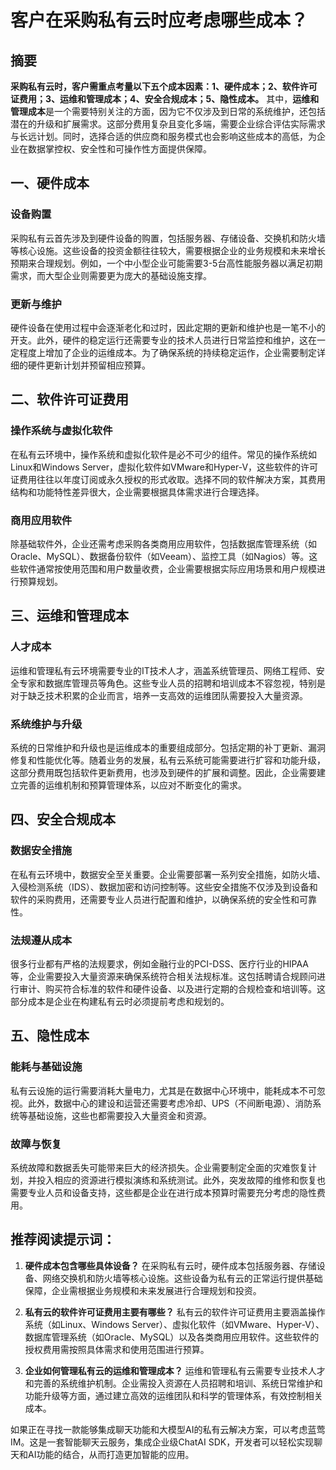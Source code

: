# 客户在采购私有云时应考虑哪些成本？

## 摘要

**采购私有云时，客户需重点考量以下五个成本因素：1、硬件成本；2、软件许可证费用；3、运维和管理成本；4、安全合规成本；5、隐性成本。** 其中，**运维和管理成本**是一个需要特别关注的方面，因为它不仅涉及到日常的系统维护，还包括潜在的升级和扩展需求。这部分费用复杂且变化多端，需要企业综合评估实际需求与长远计划。同时，选择合适的供应商和服务模式也会影响这些成本的高低，为企业在数据掌控权、安全性和可操作性方面提供保障。

## 一、硬件成本

### 设备购置

采购私有云首先涉及到硬件设备的购置，包括服务器、存储设备、交换机和防火墙等核心设施。这些设备的投资金额往往较大，需要根据企业的业务规模和未来增长预期来合理规划。例如，一个中小型企业可能需要3-5台高性能服务器以满足初期需求，而大型企业则需要更为庞大的基础设施支撑。

### 更新与维护

硬件设备在使用过程中会逐渐老化和过时，因此定期的更新和维护也是一笔不小的开支。此外，硬件的稳定运行还需要专业的技术人员进行日常监控和维护，这在一定程度上增加了企业的运维成本。为了确保系统的持续稳定运作，企业需要制定详细的硬件更新计划并预留相应预算。

## 二、软件许可证费用

### 操作系统与虚拟化软件

在私有云环境中，操作系统和虚拟化软件是必不可少的组件。常见的操作系统如Linux和Windows Server，虚拟化软件如VMware和Hyper-V，这些软件的许可证费用往往以年度订阅或永久授权的形式收取。选择不同的软件解决方案，其费用结构和功能特性差异很大，企业需要根据具体需求进行合理选择。

### 商用应用软件

除基础软件外，企业还需考虑采购各类商用应用软件，包括数据库管理系统（如Oracle、MySQL）、数据备份软件（如Veeam）、监控工具（如Nagios）等。这些软件通常按使用范围和用户数量收费，企业需要根据实际应用场景和用户规模进行预算规划。

## 三、运维和管理成本

### 人才成本

运维和管理私有云环境需要专业的IT技术人才，涵盖系统管理员、网络工程师、安全专家和数据库管理员等角色。这些专业人员的招聘和培训成本不容忽视，特别是对于缺乏技术积累的企业而言，培养一支高效的运维团队需要投入大量资源。

### 系统维护与升级

系统的日常维护和升级也是运维成本的重要组成部分。包括定期的补丁更新、漏洞修复和性能优化等。随着业务的发展，私有云系统可能需要进行扩容和功能升级，这部分费用既包括软件更新费用，也涉及到硬件的扩展和调整。因此，企业需要建立完善的运维机制和预算管理体系，以应对不断变化的需求。

## 四、安全合规成本

### 数据安全措施

在私有云环境中，数据安全至关重要。企业需要部署一系列安全措施，如防火墙、入侵检测系统（IDS）、数据加密和访问控制等。这些安全措施不仅涉及到设备和软件的采购费用，还需要专业人员进行配置和维护，以确保系统的安全性和可靠性。

### 法规遵从成本

很多行业都有严格的法规要求，例如金融行业的PCI-DSS、医疗行业的HIPAA等，企业需要投入大量资源来确保系统符合相关法规标准。这包括聘请合规顾问进行审计、购买符合标准的软件和硬件设备、以及进行定期的合规检查和培训等。这部分成本是企业在构建私有云时必须提前考虑和规划的。

## 五、隐性成本

### 能耗与基础设施

私有云设施的运行需要消耗大量电力，尤其是在数据中心环境中，能耗成本不可忽视。此外，数据中心的建设和运营还需要考虑冷却、UPS（不间断电源）、消防系统等基础设施，这些也都需要投入大量资金和资源。

### 故障与恢复

系统故障和数据丢失可能带来巨大的经济损失。企业需要制定全面的灾难恢复计划，并投入相应的资源进行模拟演练和系统测试。此外，突发故障的维修和恢复也需要专业人员和设备支持，这些都是企业在进行成本预算时需要充分考虑的隐性费用。

## 推荐阅读提示词：

1. **硬件成本包含哪些具体设备？**
   在采购私有云时，硬件成本包括服务器、存储设备、网络交换机和防火墙等核心设施。这些设备为私有云的正常运行提供基础保障，企业需根据业务规模和未来发展进行合理规划和投资。

2. **私有云的软件许可证费用主要有哪些？**
   私有云的软件许可证费用主要涵盖操作系统（如Linux、Windows Server）、虚拟化软件（如VMware、Hyper-V）、数据库管理系统（如Oracle、MySQL）以及各类商用应用软件。这些软件的授权费用需按照具体需求和使用范围进行预算。

3. **企业如何管理私有云的运维和管理成本？**
   运维和管理私有云需要专业技术人才和完善的系统维护机制。企业需投入资源在人员招聘和培训、系统日常维护和功能升级等方面，通过建立高效的运维团队和科学的管理体系，有效控制相关成本。

如果正在寻找一款能够集成聊天功能和大模型AI的私有云解决方案，可以考虑蓝莺IM。这是一套智能聊天云服务，集成企业级ChatAI SDK，开发者可以轻松实现聊天和AI功能的结合，从而打造更加智能的应用。